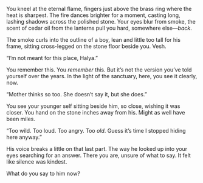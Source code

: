 You kneel at the eternal flame, fingers just above the brass ring where the heat is sharpest. The fire dances brighter for a moment, casting long, lashing shadows across the polished stone. Your eyes blur from smoke, the scent of cedar oil from the lanterns pull you hard, somewhere else—*back*.

The smoke curls into the outline of a boy, lean and little too tall for his frame, sitting cross-legged on the stone floor beside you. Vesh.

“I’m not meant for this place, Halya.”

You remember this. You *remember* this. But it’s not the version you’ve told yourself over the years. In the light of the sanctuary, here, you see it clearly, now.

“Mother thinks so too. She doesn’t say it, but she does.”

You see your younger self sitting beside him, so close, wishing it was closer. You hand on the stone inches away from his. Might as well have been miles.

“Too wild. Too loud. Too angry. Too *old*. Guess it’s time I stopped hiding here anyway.”

His voice breaks a little on that last part. The way he looked up into your eyes searching for an answer. There you are, unsure of what to say. It felt like silence was kindest.

What do you say to him now?